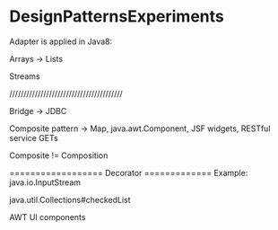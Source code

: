 # DesignPatternsExperiments

Adapter is applied in Java8: 

Arrays -> Lists

Streams

////////////////////////////////////////

Bridge -> JDBC

Composite pattern -> Map, java.awt.Component, JSF widgets, RESTful service GETs

Composite != Composition

================== Decorator =============
Example: java.io.InputStream

java.util.Collections#checkedList

AWT UI components 
